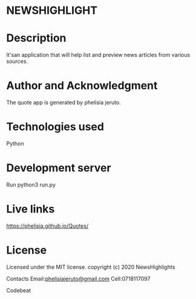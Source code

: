 # NEWSHIGHLIGHT

# Description
It'san application that will help  list and preview news articles from various sources. 

# Author and Acknowledgment
The quote app is generated by phelisia jeruto.

# Technologies used
Python

# Development server
Run python3 run.py

# Live links
https://phelisia.github.io/Quotes/

# License
Licensed under the MIT license. copyright (c) 2020 NewsHighlights

Contacts
Email:phelisiajeruto@gmail.com Cell:0718117097

Codebeat
